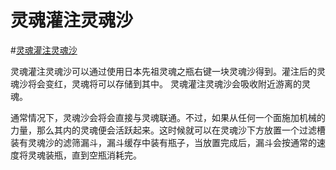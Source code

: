 # 灵魂灌注灵魂沙

#[灵魂灌注灵魂沙](block:betterwithaddons:ancestry_sand@0)

灵魂灌注灵魂沙可以通过使用日本先祖灵魂之瓶右键一块灵魂沙得到。灌注后的灵魂沙将会变红，灵魂将可以存储到其中。
灵魂灌注灵魂沙会吸收附近游离的灵魂。

通常情况下，灵魂沙会将会直接与灵魂联通。不过，如果从任何一个面施加机械的力量，那么其内的灵魂便会活跃起来。这时候就可以在灵魂沙下方放置一个过滤槽装有灵魂沙的滤筛漏斗，漏斗缓存中装有瓶子，当放置完成后，漏斗会按通常的速度将灵魂装瓶，直到空瓶消耗完。